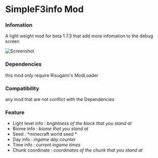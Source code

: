 # SimpleF3info Mod
### Infomation
A light weight mod for beta 1.7.3 that add more infomation to the debug screen

![Screenshot](https://github.com/FarnGitHub/Minecraft-SimpleF3info-Mod/blob/main/2023-07-30_11.25.34.png)


### Dependencies
this mod only require Risugami's ModLoader

### Compatibility
any mod that are not conflict with the Dependencies

### Feature
- Light level info : *brightness of the block that you stand at*
- Biome info : *biome that you stand at*
- Seed : *minecraft world seed *
- Day info : *ingame day counter*
- Time info : *current ingame times*
- Chunk coordinate : *coordinates of the chunk that you stand at*
